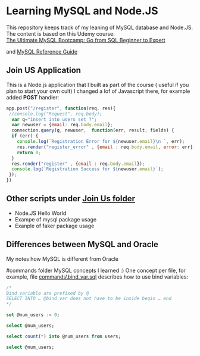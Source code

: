 # Learning  MySQL  and Node.JS
This repository keeps track of my leaning of MySQL database and Node.JS.
The content is based on this Udemy course:  
[The Ultimate MySQL Bootcamp: Go from SQL Beginner to Expert](https://www.udemy.com/course/the-ultimate-mysql-bootcamp-go-from-sql-beginner-to-expert/ "The Ultimate MySQL Bootcamp: Go from SQL Beginner to Expert")

and   [MySQL Reference Guide](https://dev.mysql.com/doc/refman/8.0/en "MySQL Reference Guide")

## Join US Application 

This is a Node.js application that I built as  part of the course ( useful if you plan to start your own cult)
I changed a lof of Javascript there, for example added **POST** handler:
```javascript
app.post("/register", function(req, res){
 //console.log("Request", req.body);
  var q="insert into users set ?";
  var newuser = {email: req.body.email};
  connection.query(q, newuser,  function(err, result, fields) {
  if (err) {
    console.log(`Registration Error for ${newuser.email}\n `, err);
	res.render("register_error" , {email : req.body.email, error: err});
	return 0;
  }
  res.render("register" , {email : req.body.email});
  console.log(`Registration Success for ${newuser.email}`);
 }); 
})

```
## Other scripts under [Join Us folder](https://github.com/akluev/mysql/tree/master/JoinUs "Join Us folder") 

-  Node.JS Hello World
- Exampe of mysql package usage
- Exanple of  faker package usage


## Differences between MySQL and  Oracle  

My notes how MySQL is different from Oracle

#commands  folder
MySQL concepts  I learned :)  One concept per file, for example, file [commands\bind_var.sql](https://github.com/akluev/mysql/blob/master/commands/bind_var.sql "commands\bind_var.sql") describes how to use bind variables: 

```sql
/*
Bind variable are prefixed by @
SELECT INTO … @bind_var does not have to be inside begin … end 
*/

set @num_users := 0;

select @num_users;

select count(*) into @num_users from users;

select @num_users;

```
